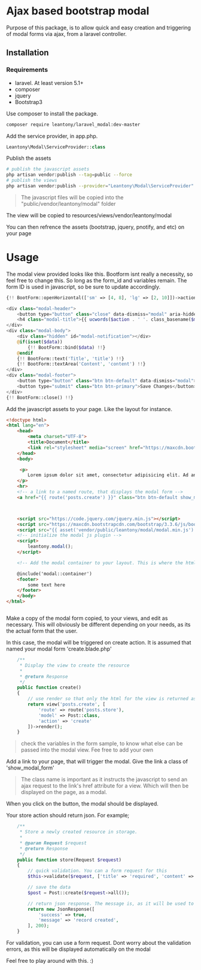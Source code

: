 # Ajax based bootstrap modal
Purpose of this package, is to allow quick and easy creation and triggering of modal forms via ajax, from a laravel controller.

## Installation
### Requirements
+ laravel. At least version 5.1+
+ composer
+ jquery
+ Bootstrap3

Use composer to install the package.
```bash
composer require leantony/laravel_modal:dev-master
```

Add the service provider, in app.php.
```php
Leantony\Modal\ServiceProvider::class
```
Publish the assets
```bash
# publish the javascript assets
php artisan vendor:publish --tag=public --force
# publish the views
php artisan vendor:publish --provider="Leantony\Modal\ServiceProvider"
```
> The javascript files will be copied into the "public/vendor/leantony/modal" folder

The view will be copied to resources/views/vendor/leantony/modal

You can then refrence the assets (bootstrap, jquery, pnotify, and etc) on your page

# Usage
The modal view provided looks like this. Bootform isnt really a necessity, so feel free to change this. So long as the form_id and variables remain. The form ID is used in javascript, so be sure to update accordingly.
```php
{!! BootForm::openHorizontal(['sm' => [4, 8], 'lg' => [2, 10]])->action($route)->class('form-horizontal')->id('modal_form')->method(isset($method) ? $method : 'POST') !!}

<div class="modal-header">
    <button type="button" class="close" data-dismiss="modal" aria-hidden="true">&times;</button>
    <h4 class="modal-title">{{ ucwords($action . ' '. class_basename($model)) }}</h4>
</div>
<div class="modal-body">
    <div class="hidden" id="modal-notification"></div>
    @if(isset($data))
        {!! BootForm::bind($data) !!}
    @endif
    {!! BootForm::text('Title', 'title') !!}
    {!! BootForm::textArea('Content', 'content') !!}
</div>
<div class="modal-footer">
    <button type="button" class="btn btn-default" data-dismiss="modal">Close</button>
    <button type="submit" class="btn btn-primary">Save Changes</button>
</div>
{!! BootForm::close() !!}
```

Add the javascript assets to your page. Like the layout for instance.
```html
<!doctype html>
<html lang="en">
    <head>
        <meta charset="UTF-8">
        <title>Document</title>
        <link rel="stylesheet" media="screen" href="https://maxcdn.bootstrapcdn.com/bootstrap/3.3.6/css/bootstrap.min.css">
    </head>
    <body>

     <p>
        Lorem ipsum dolor sit amet, consectetur adipisicing elit. Ad animi architecto deleniti eius odio odit quas quisquam quod repellendus sapiente. Autem deserunt fugiat ipsum iusto molestias odio provident repudiandae voluptates!
    </p>
    <hr>
    <!-- a link to a named route, that displays the modal form -->
    <a href="{{ route('posts.create') }}" class="btn btn-default show_modal_form">New post</a>



    <script src="https://code.jquery.com/jquery.min.js"></script>
    <script src="https://maxcdn.bootstrapcdn.com/bootstrap/3.3.6/js/bootstrap.min.js"></script>
    <script src="{{ asset('vendor/public/leantony/modal/modal.min.js') }}"></script>
    <!-- initialize the modal js plugin -->
    <script>
        leantony.modal();
    </script>

    <!-- Add the modal container to your layout. This is where the html for the modal form will be injected by the javascript ajax call. Put it ideally just before the footer -->

    @include('modal::container')
    <footer>
        some text here
    </footer>
    </body>
</html>
```

```php

```
Make a copy of the modal form copied, to your views, and edit as necessary. This will obviously be different depending on your needs, as its the actual form that the user.

In this case, the modal will be triggered on create action. It is assumed that named your modal form 'create.blade.php'
```php
    /**
     * Display the view to create the resource
     *
     * @return Response
     */
    public function create()
    {
        // use render so that only the html for the view is returned as opposed to the layout within which it is in
        return view('posts.create', [
            'route' => route('posts.store'),
            'model' => Post::class,
            'action' => 'create'
        ])->render();
    }
```
> check the variables in the form sample, to know what else can be passed into the modal view. Fee free to add your own

Add a link to your page, that will trigger the modal. Give the link a class of 'show_modal_form'

> The class name is important as it instructs the javascript to send an ajax request to the link's href attribute for a view. Which will then be displayed on the page, as a modal.

When you click on the button, the modal should be displayed.

Your store action should return json. For example;
```php
    /**
     * Store a newly created resource in storage.
     *
     * @param Request $request
     * @return Response
     */
    public function store(Request $request)
    {
        // quick validation. You can a form request for this
        $this->validate($request, ['title' => 'required', 'content' => 'required|between:5,1000']);

        // save the data
        $post = Post::create($request->all());

        // return json response. The message is, as it will be used to notify the user of their action
        return new JsonResponse([
            'success' => true,
            'message' => 'record created',
        ], 200);
    }
```
For validation, you can use a form request. Dont worry about the validation errors, as this will be displayed automatically on the modal

Feel free to play around with this. :)